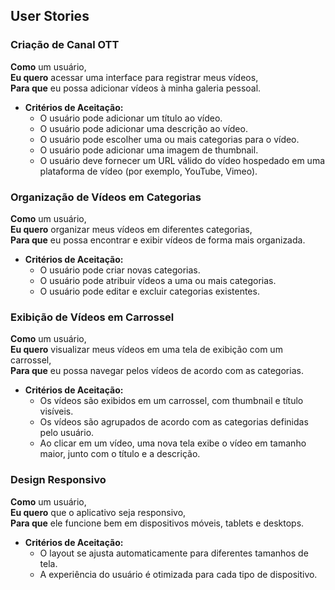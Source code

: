 ## User Stories

### Criação de Canal OTT

**Como** um usuário,  
**Eu quero** acessar uma interface para registrar meus vídeos,  
**Para que** eu possa adicionar vídeos à minha galeria pessoal.

- **Critérios de Aceitação:**
  - O usuário pode adicionar um título ao vídeo.
  - O usuário pode adicionar uma descrição ao vídeo.
  - O usuário pode escolher uma ou mais categorias para o vídeo.
  - O usuário pode adicionar uma imagem de thumbnail.
  - O usuário deve fornecer um URL válido do vídeo hospedado em uma plataforma de vídeo (por exemplo, YouTube, Vimeo).

### Organização de Vídeos em Categorias

**Como** um usuário,  
**Eu quero** organizar meus vídeos em diferentes categorias,  
**Para que** eu possa encontrar e exibir vídeos de forma mais organizada.

- **Critérios de Aceitação:**
  - O usuário pode criar novas categorias.
  - O usuário pode atribuir vídeos a uma ou mais categorias.
  - O usuário pode editar e excluir categorias existentes.

### Exibição de Vídeos em Carrossel

**Como** um usuário,  
**Eu quero** visualizar meus vídeos em uma tela de exibição com um carrossel,  
**Para que** eu possa navegar pelos vídeos de acordo com as categorias.

- **Critérios de Aceitação:**
  - Os vídeos são exibidos em um carrossel, com thumbnail e título visíveis.
  - Os vídeos são agrupados de acordo com as categorias definidas pelo usuário.
  - Ao clicar em um vídeo, uma nova tela exibe o vídeo em tamanho maior, junto com o título e a descrição.

### Design Responsivo

**Como** um usuário,  
**Eu quero** que o aplicativo seja responsivo,  
**Para que** ele funcione bem em dispositivos móveis, tablets e desktops.

- **Critérios de Aceitação:**
  - O layout se ajusta automaticamente para diferentes tamanhos de tela.
  - A experiência do usuário é otimizada para cada tipo de dispositivo.